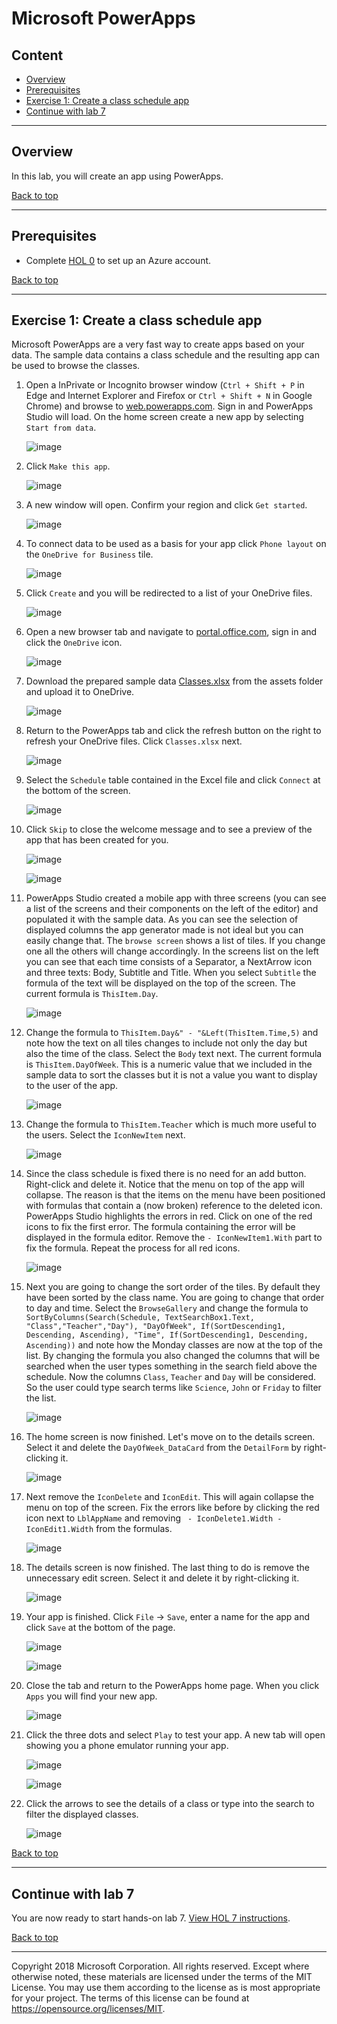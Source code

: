 # Microsoft PowerApps

## Content<a name="content"></a>
* [Overview](#overview)
* [Prerequisites](#prerequisites)
* [Exercise 1: Create a class schedule app](#ex1)
* [Continue with lab 7](#continue)

---

## Overview<a name="overview"></a>
In this lab, you will create an app using PowerApps.

[Back to top](#content)

---

## Prerequisites<a name="prerequisites"></a>

* Complete [HOL 0](./../HOL0) to set up an Azure account.

[Back to top](#content)

---

## Exercise 1: Create a class schedule app<a name="ex1"></a>
Microsoft PowerApps are a very fast way to create apps based on your data. The sample data contains a class schedule and the resulting app can be used to browse the classes.

1. Open a InPrivate or Incognito browser window (`Ctrl + Shift + P` in Edge and Internet Explorer and Firefox or `Ctrl + Shift + N` in Google Chrome)
 and browse to [web.powerapps.com](https://web.powerapps.com/). Sign in and PowerApps Studio will load. On the home screen create a new app by selecting `Start from data`.

    ![image](./media/2018-09-14-11-54-00.jpg)

1. Click `Make this app`.

    ![image](./media/2018-09-14-11-55-00.jpg)

1. A new window will open. Confirm your region and click `Get started`.

    ![image](./media/2018-09-14-11-57-00.jpg)

1. To connect data to be used as a basis for your app click `Phone layout` on the `OneDrive for Business` tile.

    ![image](./media/2018-09-14-11-58-00.jpg)

1. Click `Create` and you will be redirected to a list of your OneDrive files.

    ![image](./media/2018-09-14-12-04-00.jpg)

1. Open a new browser tab and navigate to [portal.office.com](https://portal.office.com/), sign in and click the `OneDrive` icon.

    ![image](./media/2018-09-14-12-07-00.jpg)

1. Download the prepared sample data [Classes.xlsx](./assets/Classes.xlsx) from the assets folder and upload it to OneDrive.

    ![image](./media/2018-09-14-12-10-00.jpg)

1. Return to the PowerApps tab and click the refresh button on the right to refresh your OneDrive files. Click `Classes.xlsx` next.

    ![image](./media/2018-09-14-12-12-00.jpg)

1. Select the `Schedule` table contained in the Excel file and click `Connect` at the bottom of the screen.

    ![image](./media/2018-09-14-12-13-00.jpg)

1. Click `Skip` to close the welcome message and to see a preview of the app that has been created for you.

    ![image](./media/2018-09-14-12-18-00.jpg)

    ![image](./media/2018-09-14-12-19-00.jpg)

1. PowerApps Studio created a mobile app with three screens (you can see a list of the screens and their components on the left of the editor) and populated it with the sample data. As you can see the selection of displayed columns the app generator made is not ideal but you can easily change that. The `browse screen` shows a list of tiles. If you change one all the others will change accordingly. In the screens list on the left you can see that each time consists of a Separator, a NextArrow icon and three texts: Body, Subtitle and Title. When you select `Subtitle` the formula of the text will be displayed on the top of the screen. The current formula is `ThisItem.Day`.

    ![image](./media/2018-09-14-12-24-00.jpg)

1. Change the formula to `ThisItem.Day&" - "&Left(ThisItem.Time,5)` and note how the text on all tiles changes to include not only the day but also the time of the class. Select the `Body` text next. The current formula is `ThisItem.DayOfWeek`. This is a numeric value that we included in the sample data to sort the classes but it is not a value you want to display to the user of the app.

    ![image](./media/2018-09-14-12-30-00.jpg)

1. Change the formula to `ThisItem.Teacher` which is much more useful to the users. Select the `IconNewItem` next.

    ![image](./media/2018-09-14-12-33-00.jpg)

1. Since the class schedule is fixed there is no need for an add button. Right-click and delete it. Notice that the menu on top of the app will collapse. The reason is that the items on the menu have been positioned with formulas that contain a (now broken) reference to the deleted icon. PowerApps Studio highlights the errors in red. Click on one of the red icons to fix the first error. The formula containing the error will be displayed in the formula editor. Remove the `- IconNewItem1.With` part to fix the formula. Repeat the process for all red icons.

    ![image](./media/2018-09-14-12-44-00.jpg)

1. Next you are going to change the sort order of the tiles. By default they have been sorted by the class name. You are going to change that order to day and time. Select the `BrowseGallery` and change the formula to `SortByColumns(Search(Schedule, TextSearchBox1.Text, "Class","Teacher","Day"), "DayOfWeek", If(SortDescending1, Descending, Ascending), "Time", If(SortDescending1, Descending, Ascending))` and note how the Monday classes are now at the top of the list. By changing the formula you also changed the columns that will be searched when the user types something in the search field above the schedule. Now the columns `Class`, `Teacher` and `Day` will be considered. So the user could type search terms like `Science`, `John` or `Friday` to filter the list.

    ![image](./media/2018-09-14-12-51-00.jpg)

1. The home screen is now finished. Let's move on to the details screen. Select it and delete the `DayOfWeek_DataCard` from the `DetailForm` by right-clicking it.

    ![image](./media/2018-09-14-12-57-00.jpg)

1. Next remove the `IconDelete` and `IconEdit`. This will again collapse the menu on top of the screen. Fix the errors like before by clicking the red icon next to `LblAppName` and removing ` - IconDelete1.Width - IconEdit1.Width` from the formulas.

    ![image](./media/2018-09-14-13-01-00.jpg)

1. The details screen is now finished. The last thing to do is remove the unnecessary edit screen. Select it and delete it by right-clicking it.

    ![image](./media/2018-09-14-13-03-00.jpg)

1. Your app is finished. Click `File` -> `Save`, enter a name for the app and click `Save` at the bottom of the page.

    ![image](./media/2018-09-14-13-05-00.jpg)

    ![image](./media/2018-09-14-13-07-00.jpg)

1. Close the tab and return to the PowerApps home page. When you click `Apps` you will find your new app.

    ![image](./media/2018-09-14-13-10-00.jpg)

1. Click the three dots and select `Play` to test your app. A new tab will open showing you a phone emulator running your app.

    ![image](./media/2018-09-14-13-11-00.jpg)

    ![image](./media/2018-09-14-13-15-00.jpg)

1. Click the arrows to see the details of a class or type into the search to filter the displayed classes.

    ![image](./media/2018-09-14-13-20-00.jpg)

[Back to top](#content)

---

## Continue with lab 7

You are now ready to start hands-on lab 7. [View HOL 7 instructions](../HOL7).

[Back to top](#content)

---

Copyright 2018 Microsoft Corporation. All rights reserved. Except where otherwise noted, these materials are licensed under the terms of the MIT License. You may use them according to the license as is most appropriate for your project. The terms of this license can be found at https://opensource.org/licenses/MIT.